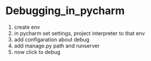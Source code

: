 # Debugging_in_pycharm

1. create env
2. in pycharm set settings, project interpreter to that env
3. add configaration about debug
4. add manage.py path and runserver
5. now click to debug
